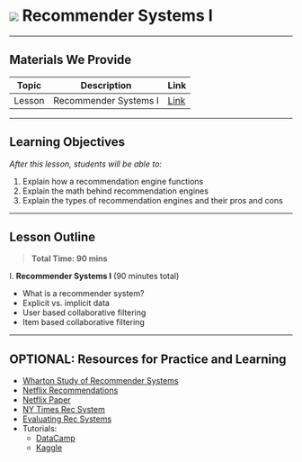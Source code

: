 # ![](https://ga-dash.s3.amazonaws.com/production/assets/logo-9f88ae6c9c3871690e33280fcf557f33.png) Recommender Systems I

---

## Materials We Provide


| Topic | Description | Link |
| --- | --- | --- |
| Lesson | Recommender Systems I | [Link](./rec-engines-lesson.ipynb)|

---

## Learning Objectives

*After this lesson, students will be able to:*

1. Explain how a recommendation engine functions 
2. Explain the math behind recommendation engines
3. Explain the types of recommendation engines and their pros and cons


---

## Lesson Outline

> **Total Time: 90 mins**

I. **Recommender Systems I** (90 minutes total)
- What is a recommender system?
- Explicit vs. implicit data
- User based collaborative filtering
- Item based collaborative filtering 


---

## OPTIONAL: Resources for Practice and Learning


- [Wharton Study of Recommender Systems](http://knowledge.wharton.upenn.edu/article/recommended-for-you-how-well-does-personalized-marketing-work/)
- [Netflix Recommendations](https://www.rtinsights.com/netflix-recommendations-machine-learning-algorithms/)
- [Netflix Paper](http://dl.acm.org/citation.cfm?id=2843948)
- [NY Times Rec System](https://open.blogs.nytimes.com/2015/08/11/building-the-next-new-york-times-recommendation-engine)
- [Evaluating Rec Systems](https://www.quora.com/How-do-you-measure-and-evaluate-the-quality-of-recommendation-engines)
- Tutorials:
    - [DataCamp](https://www.datacamp.com/community/tutorials/recommender-systems-python)
    - [Kaggle](https://www.kaggle.com/gspmoreira/recommender-systems-in-python-101)
